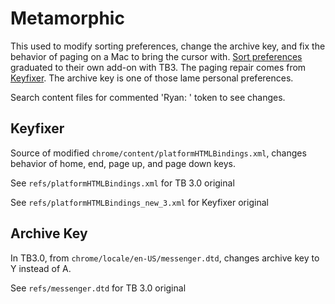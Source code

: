 Metamorphic
===========

This used to modify sorting preferences, change the archive key, and
fix the behavior of paging on a Mac to bring the cursor with.
[Sort preferences][1] graduated to their own add-on with TB3.  The paging
repair comes from [Keyfixer][2].  The archive key is one of those lame
personal preferences.

Search content files for commented 'Ryan: ' token to see changes.

Keyfixer
--------

Source of modified `chrome/content/platformHTMLBindings.xml`,
changes behavior of home, end, page up, and page down keys.

See `refs/platformHTMLBindings.xml` for TB 3.0 original

See `refs/platformHTMLBindings_new_3.xml` for Keyfixer original

Archive Key
-----------

In TB3.0, from `chrome/locale/en-US/messenger.dtd`, changes archive key
to Y instead of A.

See `refs/messenger.dtd` for TB 3.0 original

[1]: https://addons.mozilla.org/thunderbird/addon/sortpref/
[2]: https://addons.mozilla.org/thunderbird/addon/keyfixer/